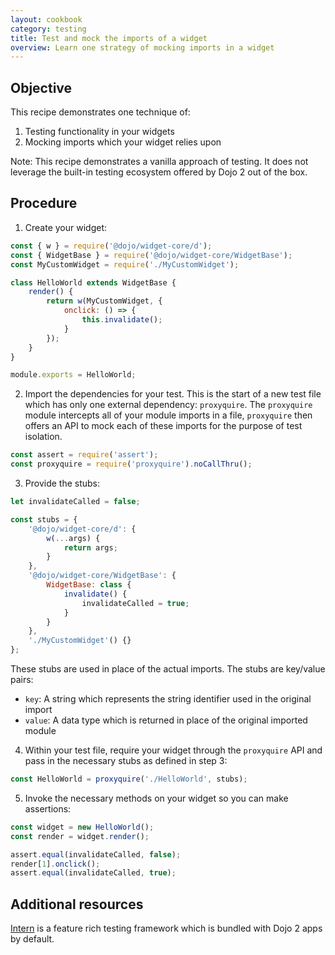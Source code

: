 ```yaml
---
layout: cookbook
category: testing
title: Test and mock the imports of a widget
overview: Learn one strategy of mocking imports in a widget
---
```


## Objective

This recipe demonstrates one technique of:

1. Testing functionality in your widgets
2. Mocking imports which your widget relies upon

Note: This recipe demonstrates a vanilla approach of testing. It does not leverage the built-in testing ecosystem offered by Dojo 2 out of the box.

## Procedure

1. Create your widget:

```js
const { w } = require('@dojo/widget-core/d');
const { WidgetBase } = require('@dojo/widget-core/WidgetBase');
const MyCustomWidget = require('./MyCustomWidget');

class HelloWorld extends WidgetBase {
    render() {
        return w(MyCustomWidget, {
            onclick: () => {
                this.invalidate();
            }
        });
    }
}

module.exports = HelloWorld;
```

2. Import the dependencies for your test. This is the start of a new test file which has only one external dependency: `proxyquire`. The `proxyquire` module intercepts all of your module imports in a file, `proxyquire` then offers an API to mock each of these imports for the purpose of test isolation.

```js
const assert = require('assert');
const proxyquire = require('proxyquire').noCallThru();
```

3. Provide the stubs:

```js
let invalidateCalled = false;

const stubs = {
    '@dojo/widget-core/d': {
        w(...args) {
            return args;
        }
    },
    '@dojo/widget-core/WidgetBase': {
        WidgetBase: class {
            invalidate() {
                invalidateCalled = true;
            }
        }
    },
    './MyCustomWidget'() {}
};

```

These stubs are used in place of the actual imports. The stubs are key/value pairs:

* `key`: A string which represents the string identifier used in the original import
* `value`: A data type which is returned in place of the original imported module

4. Within your test file, require your widget through the `proxyquire` API and pass in the necessary stubs as defined in step 3:

```js
const HelloWorld = proxyquire('./HelloWorld', stubs);
```

5. Invoke the necessary methods on your widget so you can make assertions:

```js
const widget = new HelloWorld();
const render = widget.render();

assert.equal(invalidateCalled, false);
render[1].onclick();
assert.equal(invalidateCalled, true);
```

## Additional resources

[Intern](https://theintern.io/) is a feature rich testing framework which is bundled with Dojo 2 apps by default.